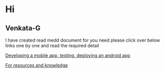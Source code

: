 # Hi
## Venkata-G

I have created read medd document for you need please click over below links one by one and read the required detail

[Developing a mobile app, testing, deploying an android app](development.md)

[For resources and knowledge](resources.md)


